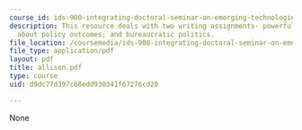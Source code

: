 ```yaml
---
course_id: ids-900-integrating-doctoral-seminar-on-emerging-technologies-fall-2005
description: This resource deals with two writing assignments- powerful dumb ideas
  about policy outcomes; and bureaucratic politics.
file_location: /coursemedia/ids-900-integrating-doctoral-seminar-on-emerging-technologies-fall-2005/d9dc77d397c68edd930341f67276cd20_allison.pdf
file_type: application/pdf
layout: pdf
title: allison.pdf
type: course
uid: d9dc77d397c68edd930341f67276cd20

---
```

None